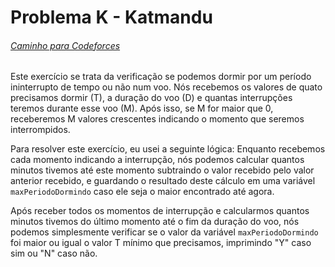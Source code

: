 # Problema K - Katmandu
###### [Caminho para Codeforces](https://codeforces.com/gym/103388/problem/K)
Este exercício se trata da verificação se podemos dormir por um período ininterrupto de tempo ou não num voo. Nós recebemos os valores de quato precisamos dormir (T), a duração do voo (D) e quantas interrupções teremos durante esse voo (M). Após isso, se M for maior que 0, receberemos M valores crescentes indicando o momento que seremos interrompidos.

Para resolver este exercício, eu usei a seguinte lógica:
Enquanto recebemos cada momento indicando a interrupção, nós podemos calcular quantos minutos tivemos até este momento subtraindo o valor recebido pelo valor anterior recebido, e guardando o resultado deste cálculo em uma variável `maxPeriodoDormindo` caso ele seja o maior encontrado até agora.

Após receber todos os momentos de interrupção e calcularmos quantos minutos tivemos do último momento até o fim da duração do voo, nós podemos simplesmente verificar se o valor da variável `maxPeriodoDormindo` foi maior ou igual o valor T mínimo que precisamos, imprimindo "Y" caso sim ou "N" caso não.
